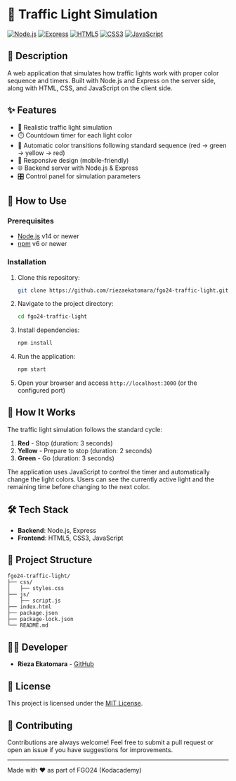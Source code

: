 # 🚦 Traffic Light Simulation

[![Node.js](https://img.shields.io/badge/Node.js-43853D?style=for-the-badge&logo=node.js&logoColor=white)](https://nodejs.org/)
[![Express](https://img.shields.io/badge/Express-000000?style=for-the-badge&logo=express&logoColor=white)](https://expressjs.com/)
[![HTML5](https://img.shields.io/badge/HTML5-E34F26?style=for-the-badge&logo=html5&logoColor=white)](https://developer.mozilla.org/en-US/docs/Web/HTML)
[![CSS3](https://img.shields.io/badge/CSS3-1572B6?style=for-the-badge&logo=css3&logoColor=white)](https://developer.mozilla.org/en-US/docs/Web/CSS)
[![JavaScript](https://img.shields.io/badge/JavaScript-F7DF1E?style=for-the-badge&logo=javascript&logoColor=black)](https://developer.mozilla.org/en-US/docs/Web/JavaScript)

## 📝 Description

A web application that simulates how traffic lights work with proper color sequence and timers. Built with Node.js and Express on the server side, along with HTML, CSS, and JavaScript on the client side.

## ✨ Features

- 🚥 Realistic traffic light simulation
- ⏱️ Countdown timer for each light color
- 🔄 Automatic color transitions following standard sequence (red → green → yellow → red)
- 📱 Responsive design (mobile-friendly)
- 🌐 Backend server with Node.js & Express
- 🎛️ Control panel for simulation parameters

## 🚀 How to Use

### Prerequisites

- [Node.js](https://nodejs.org/) v14 or newer
- [npm](https://www.npmjs.com/) v6 or newer

### Installation

1. Clone this repository:
   ```bash
   git clone https://github.com/riezaekatomara/fgo24-traffic-light.git
   ```

2. Navigate to the project directory:
   ```bash
   cd fgo24-traffic-light
   ```

3. Install dependencies:
   ```bash
   npm install
   ```

4. Run the application:
   ```bash
   npm start
   ```

5. Open your browser and access `http://localhost:3000` (or the configured port)

## 📖 How It Works

The traffic light simulation follows the standard cycle:

1. **Red** - Stop (duration: 3 seconds)
2. **Yellow** - Prepare to stop (duration: 2 seconds)
3. **Green** - Go (duration: 3 seconds)

The application uses JavaScript to control the timer and automatically change the light colors. Users can see the currently active light and the remaining time before changing to the next color.

## 🛠️ Tech Stack

- **Backend**: Node.js, Express
- **Frontend**: HTML5, CSS3, JavaScript

## 📁 Project Structure

```
fgo24-traffic-light/
├── css/
│   ├── styles.css
├── js/
│   ├── script.js
├── index.html
├── package.json
├── package-lock.json
└── README.md
```

## 👨‍💻 Developer

- **Rieza Ekatomara** - [GitHub](https://github.com/riezaekatomara)

## 📄 License

This project is licensed under the [MIT License](LICENSE).

## 🤝 Contributing

Contributions are always welcome! Feel free to submit a pull request or open an issue if you have suggestions for improvements.

---

Made with ❤️ as part of FGO24 (Kodacademy)
